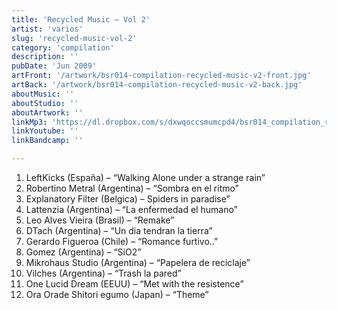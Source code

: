 ```yaml
---
title: 'Recycled Music – Vol 2'
artist: 'varios'
slug: 'recycled-music-vol-2'
category: 'compilation'
description: ''
pubDate: 'Jun 2009'
artFront: '/artwork/bsr014-compilation-recycled-music-v2-front.jpg'
artBack: '/artwork/bsr014-compilation-recycled-music-v2-back.jpg'
aboutMusic: '' 
aboutStudio: ''
aboutArtwork: ''
linkMp3: 'https://dl.dropbox.com/s/dxwqoccsmumcpd4/bsr014_compilation_recycled-music-v2.zip'
linkYoutube: ''
linkBandcamp: ''

---
```


1. LeftKicks (España) – “Walking Alone under a strange rain”
2. Robertino Metral (Argentina) – “Sombra en el ritmo”
3. Explanatory Filter (Belgica) – Spiders in paradise”
4. Lattenzia (Argentina) – “La enfermedad el humano”
5. Leo Alves Vieira (Brasil) – “Remake”
6. DTach (Argentina) – “Un dia tendran la tierra”
7. Gerardo Figueroa (Chile) – “Romance furtivo..”
8. Gomez (Argentina) – “SiO2”
9. Mikrohaus Studio (Argentina) – “Papelera de reciclaje”
10. Vilches (Argentina) – “Trash la pared”
11. One Lucid Dream (EEUU) – “Met with the resistence”
12. Ora Orade Shitori egumo (Japan) – “Theme”
